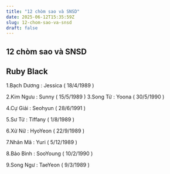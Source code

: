 ```yaml
---
title: "12 chòm sao và SNSD"
date: 2025-06-12T15:35:59Z
slug: 12-chom-sao-va-snsd
draft: false
---
```


## 12 chòm sao và SNSD

## Ruby Black

1.Bạch Dương : Jessica ( 18/4/1989 )

2.Kim Ngưu : Sunny ( 15/5/1989 )
3.Song Tử : Yoona ( 30/5/1990 )

4.Cự Giải : Seohyun ( 28/6/1991 )

5.Sư Tử : Tiffany ( 1/8/1989 )

6.Xử Nữ : HyoYeon ( 22/9/1989 )

7.Nhân Mã : Yuri ( 5/12/1989 )

8.Bảo Bình : SooYoung ( 10/2/1990 )

9.Song Ngư : TaeYeon ( 9/3/1989 )